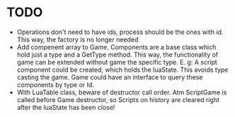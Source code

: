 # TODO

- Operations don't need to have ids, process should be the ones with id. This way, the factory is no longer needed
- Add compenent array to Game. Components are a base class which hold just a type and a GetType method. This way, the functionality of game can be extended without game the specific type. E. g: A script component could be created, which holds the luaState. This avoids type casting the game. Game could have an interface to query these components by type or Id.
- With LuaTable class, beware of destructor call order. Atm ScriptGame is called before Game destructor, so Scripts on history are cleared right after the luaState has been close!